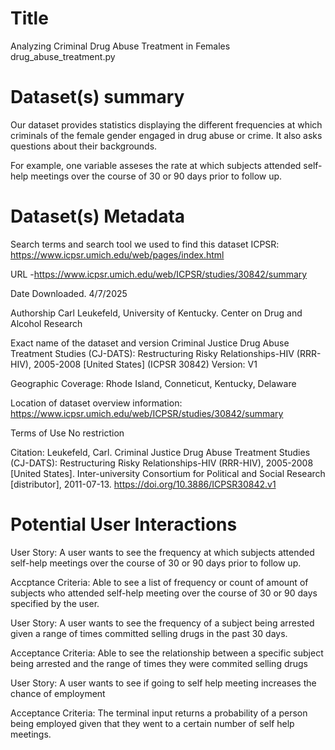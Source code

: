 # Title
Analyzing Criminal Drug Abuse Treatment in Females
drug_abuse_treatment.py

# Dataset(s) summary
Our dataset provides statistics displaying the different frequencies at which
criminals of the female gender engaged in drug abuse or crime. It also asks
questions about their backgrounds.

For example, one variable asseses the rate at which subjects attended self-help
meetings over the course of 30 or 90 days prior to follow up. 

# Dataset(s) Metadata

Search terms and search tool we used to find this dataset
ICPSR: https://www.icpsr.umich.edu/web/pages/index.html 


URL -https://www.icpsr.umich.edu/web/ICPSR/studies/30842/summary 


Date Downloaded.
4/7/2025


Authorship
Carl Leukefeld, University of Kentucky. Center on Drug and Alcohol Research


Exact name of the dataset and version
Criminal Justice Drug Abuse Treatment Studies (CJ-DATS): Restructuring Risky Relationships-HIV (RRR-HIV), 2005-2008 [United States] (ICPSR 30842)
Version: V1


Geographic Coverage:
Rhode Island, Conneticut, Kentucky, Delaware


Location of dataset overview information:
https://www.icpsr.umich.edu/web/ICPSR/studies/30842/summary

Terms of Use
No restriction

Citation:
Leukefeld, Carl. Criminal Justice Drug Abuse Treatment Studies (CJ-DATS): Restructuring Risky Relationships-HIV (RRR-HIV), 2005-2008 [United States]. Inter-university Consortium for Political and Social Research [distributor], 2011-07-13. https://doi.org/10.3886/ICPSR30842.v1

# Potential User Interactions

User Story: A user wants to see the frequency at which subjects attended self-help meetings over the course of 30 or 90 days prior to follow up.

Accptance Criteria:
Able to see a list of frequency or count of amount of subjects who attended self-help meeting over the course of 30 or 90 days specified by the user.

User Story: A user wants to see the frequency of a subject being arrested given a range of times committed selling drugs in the past 30 days.

Acceptance Criteria:
Able to see the relationship between a specific subject being arrested and the range of times they were commited selling drugs

User Story: A user wants to see if going to self help meeting increases the chance of employment

Acceptance Criteria:
The terminal input returns a probability of a person being employed given that they went to a certain number of self help meetings. 